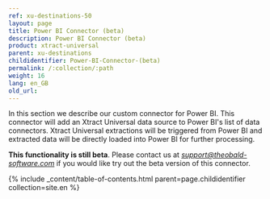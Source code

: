 ```yaml
---
ref: xu-destinations-50
layout: page
title: Power BI Connector (beta)
description: Power BI Connector (beta)
product: xtract-universal
parent: xu-destinations
childidentifier: Power-BI-Connector-(beta)
permalink: /:collection/:path
weight: 16
lang: en_GB
old_url: 
---
```


In this section we describe our custom connector for Power BI. This connector will add an Xtract Universal data source to Power BI's list of data connectors. Xtract Universal extractions will be triggered from Power BI and extracted data will be directly loaded into Power BI for further processing.<br>

**This functionality is still beta**. Please contact us at *support@theobald-software.com* if you would like try out the beta version of this connector.

{% include _content/table-of-contents.html parent=page.childidentifier collection=site.en %}
